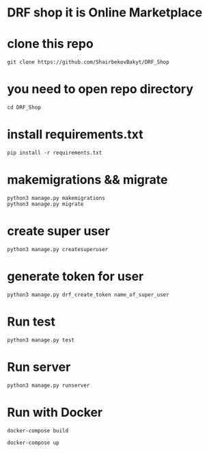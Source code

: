 
# DRF shop it is Online Marketplace 

# clone this repo 
```
git clone https://github.com/ShairbekovBakyt/DRF_Shop
```
# you need to open repo directory
```
cd DRF_Shop
```
# install requirements.txt
```
pip install -r requirements.txt
```
# makemigrations && migrate
```
python3 manage.py makemigrations
python3 manage.py migrate
```
# create super user 
```
python3 manage.py createsuperuser
```
# generate token for user
```
python3 manage.py drf_create_token name_of_super_user
```
# Run test
```
python3 manage.py test
```
# Run server
```
python3 manage.py runserver
```

# Run with Docker 
   ```
   docker-compose build
   ```

   ```
   docker-compose up
   ```
